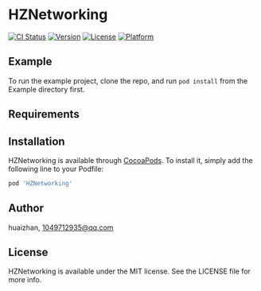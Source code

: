 # HZNetworking

[![CI Status](https://img.shields.io/travis/huaizhan/HZNetworking.svg?style=flat)](https://travis-ci.org/huaizhan/HZNetworking)
[![Version](https://img.shields.io/cocoapods/v/HZNetworking.svg?style=flat)](https://cocoapods.org/pods/HZNetworking)
[![License](https://img.shields.io/cocoapods/l/HZNetworking.svg?style=flat)](https://cocoapods.org/pods/HZNetworking)
[![Platform](https://img.shields.io/cocoapods/p/HZNetworking.svg?style=flat)](https://cocoapods.org/pods/HZNetworking)

## Example

To run the example project, clone the repo, and run `pod install` from the Example directory first.

## Requirements

## Installation

HZNetworking is available through [CocoaPods](https://cocoapods.org). To install
it, simply add the following line to your Podfile:

```ruby
pod 'HZNetworking'
```

## Author

huaizhan, 1049712935@qq.com

## License

HZNetworking is available under the MIT license. See the LICENSE file for more info.
